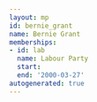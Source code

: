 ```yaml
---
layout: mp
id: bernie_grant
name: Bernie Grant
memberships:
- id: lab
  name: Labour Party
  start: 
  end: '2000-03-27'
autogenerated: true
---
```

